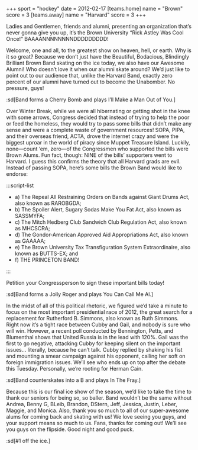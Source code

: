 +++
sport = "hockey"
date = 2012-02-17
[teams.home]
name = "Brown"
score = 3
[teams.away]
name = "Harvard"
score = 3
+++

Ladies and Gentlemen, friends and alumni, presenting an organization that’s never gonna give you up, it’s the Brown University “Rick Astley Was Cool Once!” BAAAANNNNNNNNDDDDDDDDD!

Welcome, one and all, to the greatest show on heaven, hell, or earth. Why is it so great? Because we don’t just have the Beautiful, Bodacious, Blindingly Brilliant Brown Band skating on the ice today, we also have our Awesome Alumni! Who doesn’t love it when our alumni skate around? We’d just like to point out to our audience that, unlike the Harvard Band, exactly zero percent of our alumni have turned out to become the Unabomber. No pressure, guys!

:sd[Band forms a Cherry Bomb and plays I’ll Make a Man Out of You.]

Over Winter Break, while we were all hibernating or getting shot in the knee with some arrows, Congress decided that instead of trying to help the poor or feed the homeless, they would try to pass some bills that didn’t make any sense and were a complete waste of government resources! SOPA, PIPA, and their overseas friend, ACTA, drove the internet crazy and were the biggest uproar in the world of piracy since Muppet Treasure Island. Luckily, none—count ‘em, zero—of the Congressmen who supported the bills were Brown Alums. Fun fact, though: NINE of the bills’ supporters went to Harvard. I guess this confirms the theory that all Harvard grads are evil. Instead of passing SOPA, here’s some bills the Brown Band would like to endorse:

:::script-list

- a) The Repeal All Restraining Orders on Bands against Giant Drums Act, also known as RAROBGDA;
- b) The Spoiler Alert, Sugary Sodas Make You Fat Act, also known as SASSMYFA;
- c) The Mitch Hedberg Club Sandwich Club Regulation Act, also known as MHCSCRA;
- d) The Gondor-American Approved Aid Appropriations Act, also known as GAAAAA;
- e) The Brown University Tax Transfiguration System Extraordinaire, also known as BUTTS-EX; and
- f) THE PRINCETON BAND!

:::

Petition your Congressperson to sign these important bills today!

:sd[Band forms a Jolly Roger and plays You Can Call Me Al.]

In the midst of all of this political rhetoric, we figured we’d take a minute to focus on the most important presidential race of 2012, the great search for a replacement for Rutherford B. Simmons, also known as Ruth Simmons. Right now it’s a tight race between Cubby and Gail, and nobody is sure who will win. However, a recent poll conducted by Bennington, Petts, and Blumenthal shows that United Russia is in the lead with 120%. Gail was the first to go negative, attacking Cubby for keeping silent on the important issues... literally, because he can’t talk. Cubby replied by shaking his fist and mounting a smear campaign against his opponent, calling her soft on foreign immigration issues. We’ll see who ends up on top after the debate this Tuesday. Personally, we’re rooting for Herman Cain.

:sd[Band counterskates into a B and plays In The Fray.]

Because this is our final ice show of the season, we’d like to take the time to thank our seniors for being so, so baller. Band wouldn’t be the same without Andrea, Benny G, BLeib, Brandon, DStern, Jeff, Jessica, Justin, Leber, Maggie, and Monica. Also, thank you so much to all of our super-awesome alums for coming back and skating with us! We love seeing you guys, and your support means so much to us. Fans, thanks for coming out! We’ll see you guys on the flipside. Good night and good puck.

:sd[#1 off the ice.]
